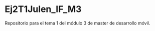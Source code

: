 Ej2T1Julen_IF_M3
================

Repositorio para el tema 1 del módulo 3 de master de desarrollo móvil.
